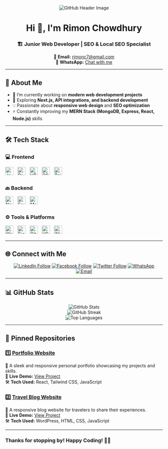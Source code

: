 <div align="center">
  <img src="https://i.ibb.co.com/CpLyKtHw/github-header-image-1.png" alt="GitHub Header Image" />
</div>

<div align="center">
  
# Hi 👋, I'm Rimon Chowdhury  

### 🏗️ Junior Web Developer | SEO & Local SEO Specialist  

📧 **Email:** [rimonc7@gmail.com](mailto:rimonc7@gmail.com)  
📱 **WhatsApp:** [Chat with me](https://wa.me/+880768885113)  

</div>  

---

## 🚀 About Me  
- 🔭 I’m currently working on **modern web development projects**  
- 🌱 Exploring **Next.js, API integrations, and backend development**  
- 💡 Passionate about **responsive web design** and **SEO optimization**  
- ⚡ Constantly improving my **MERN Stack (MongoDB, Express, React, Node.js)** skills  

---

## 🛠️ Tech Stack  

### 💻 Frontend  
<img align="left" alt="JavaScript" width="26px" src="https://cdn.jsdelivr.net/gh/devicons/devicon@latest/icons/javascript/javascript-original.svg" style="padding-right:10px;" />
<img align="left" alt="React" width="26px" src="https://cdn.jsdelivr.net/gh/devicons/devicon/icons/react/react-original.svg" style="padding-right:10px;" />
<img align="left" alt="HTML" width="26px" src="https://cdn.jsdelivr.net/gh/devicons/devicon@latest/icons/html5/html5-original.svg" style="padding-right:10px;" />
<img align="left" alt="CSS" width="26px" src="https://cdn.jsdelivr.net/gh/devicons/devicon@latest/icons/css3/css3-original.svg" style="padding-right:10px;" />
<img align="left" alt="Tailwind CSS" width="26px" src="https://cdn.jsdelivr.net/gh/devicons/devicon@latest/icons/tailwindcss/tailwindcss-original.svg" style="padding-right:10px;" />

<br/>
<br/>

### 🔙 Backend  
<img align="left" alt="Node.js" width="26px" src="https://cdn.jsdelivr.net/gh/devicons/devicon@latest/icons/nodejs/nodejs-original.svg" style="padding-right:10px;" />
<img align="left" alt="Express.js" width="26px" src="https://cdn.jsdelivr.net/gh/devicons/devicon@latest/icons/express/express-original.svg" style="padding-right:10px;" />
<img align="left" alt="MongoDB" width="26px" src="https://cdn.jsdelivr.net/gh/devicons/devicon@latest/icons/mongodb/mongodb-original.svg" style="padding-right:10px;" />

<br/>
<br/>

### ⚙️ Tools & Platforms  
<img align="left" alt="WordPress" width="26px" src="https://cdn.jsdelivr.net/gh/devicons/devicon@latest/icons/wordpress/wordpress-plain.svg" style="padding-right:10px;" />
<img align="left" alt="Figma" width="26px" src="https://cdn.jsdelivr.net/gh/devicons/devicon@latest/icons/figma/figma-original.svg" style="padding-right:10px;" />
<img align="left" alt="Git" width="26px" src="https://cdn.jsdelivr.net/gh/devicons/devicon@latest/icons/git/git-original.svg" style="padding-right:10px;" />
<img align="left" alt="VS Code" width="26px" src="https://cdn.jsdelivr.net/gh/devicons/devicon@latest/icons/vscode/vscode-original.svg" style="padding-right:10px;" />
<img align="left" alt="Windows" width="26px" src="https://cdn.jsdelivr.net/gh/devicons/devicon@latest/icons/windows8/windows8-original.svg" style="padding-right:10px;" />

<br/>
<br/>

---

## 🌐 Connect with Me  
<div align="center">
  
[![LinkedIn Follow](https://img.shields.io/badge/LinkedIn-0077B5?style=for-the-badge&logo=linkedin&logoColor=white)](https://linkedin.com/in/rimonchowdhuryy)
[![Facebook Follow](https://img.shields.io/badge/Facebook-1877F2?style=for-the-badge&logo=facebook&logoColor=white)](https://facebook.com/rimonc7)
[![Twitter Follow](https://img.shields.io/badge/Twitter-00acee?style=for-the-badge&logo=twitter&logoColor=white)](https://twitter.com/rimonc7)
[![WhatsApp](https://img.shields.io/badge/WhatsApp-25D366?style=for-the-badge&logo=whatsapp&logoColor=white)](https://wa.me/+880768885113)
[![Email](https://img.shields.io/badge/Email-D14836?style=for-the-badge&logo=gmail&logoColor=white)](mailto:rimonc7@gmail.com)

</div>

---

## 📊 GitHub Stats  

<div align="center">
  <img src="https://github-readme-stats.vercel.app/api?username=rimonc7&show_icons=true&theme=radical" alt="GitHub Stats" />
  <br/>
  <img src="https://github-readme-streak-stats.herokuapp.com/?user=rimonc7&theme=radical" alt="GitHub Streak" />
  <br/>
  <img src="https://github-readme-stats.vercel.app/api/top-langs/?username=rimonc7&layout=compact&theme=radical" alt="Top Languages" />
</div>

---

## 📌 Pinned Repositories  

### 1️⃣ **[Portfolio Website](https://github.com/rimonc7/portfolio-website)**  
🔹 A sleek and responsive personal portfolio showcasing my projects and skills.  
🔗 **Live Demo:** [View Project](https://rimonc7.github.io/portfolio-website)  
🛠️ **Tech Used:** React, Tailwind CSS, JavaScript  

### 2️⃣ **[Travel Blog Website](https://github.com/rimonc7/travel-blog)**  
🔹 A responsive blog website for travelers to share their experiences.  
🔗 **Live Demo:** [View Project](https://rimonc7.github.io/travel-blog)  
🛠️ **Tech Used:** WordPress, HTML, CSS, JavaScript  

---

### Thanks for stopping by! Happy Coding! 🚀✨  
